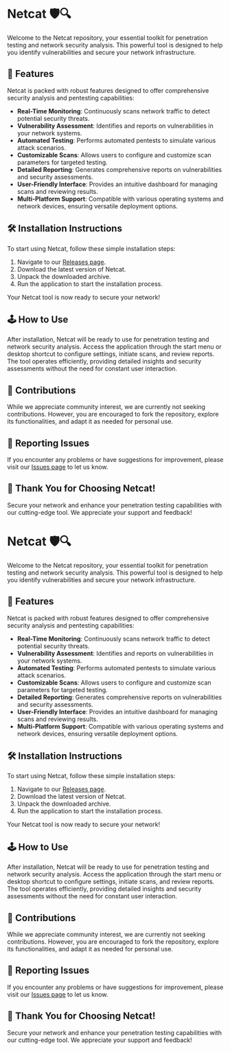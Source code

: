 # Netcat 🛡️🔍

Welcome to the Netcat repository, your essential toolkit for penetration testing and network security analysis. This powerful tool is designed to help you identify vulnerabilities and secure your network infrastructure.

## 🚀 Features

Netcat is packed with robust features designed to offer comprehensive security analysis and pentesting capabilities:

- **Real-Time Monitoring**: Continuously scans network traffic to detect potential security threats.
- **Vulnerability Assessment**: Identifies and reports on vulnerabilities in your network systems.
- **Automated Testing**: Performs automated pentests to simulate various attack scenarios.
- **Customizable Scans**: Allows users to configure and customize scan parameters for targeted testing.
- **Detailed Reporting**: Generates comprehensive reports on vulnerabilities and security assessments.
- **User-Friendly Interface**: Provides an intuitive dashboard for managing scans and reviewing results.
- **Multi-Platform Support**: Compatible with various operating systems and network devices, ensuring versatile deployment options.

## 🛠️ Installation Instructions

To start using Netcat, follow these simple installation steps:

1. Navigate to our [Releases page](../../releases).
2. Download the latest version of Netcat.
3. Unpack the downloaded archive.
4. Run the application to start the installation process.

Your Netcat tool is now ready to secure your network!

## 🕹️ How to Use

After installation, Netcat will be ready to use for penetration testing and network security analysis. Access the application through the start menu or desktop shortcut to configure settings, initiate scans, and review reports. The tool operates efficiently, providing detailed insights and security assessments without the need for constant user interaction.

## 🛑 Contributions

While we appreciate community interest, we are currently not seeking contributions. However, you are encouraged to fork the repository, explore its functionalities, and adapt it as needed for personal use.

## 🐞 Reporting Issues

If you encounter any problems or have suggestions for improvement, please visit our [Issues page](../../issues) to let us know.

## 🌟 Thank You for Choosing Netcat!

Secure your network and enhance your penetration testing capabilities with our cutting-edge tool. We appreciate your support and feedback!
# Netcat 🛡️🔍

Welcome to the Netcat repository, your essential toolkit for penetration testing and network security analysis. This powerful tool is designed to help you identify vulnerabilities and secure your network infrastructure.

## 🚀 Features

Netcat is packed with robust features designed to offer comprehensive security analysis and pentesting capabilities:

- **Real-Time Monitoring**: Continuously scans network traffic to detect potential security threats.
- **Vulnerability Assessment**: Identifies and reports on vulnerabilities in your network systems.
- **Automated Testing**: Performs automated pentests to simulate various attack scenarios.
- **Customizable Scans**: Allows users to configure and customize scan parameters for targeted testing.
- **Detailed Reporting**: Generates comprehensive reports on vulnerabilities and security assessments.
- **User-Friendly Interface**: Provides an intuitive dashboard for managing scans and reviewing results.
- **Multi-Platform Support**: Compatible with various operating systems and network devices, ensuring versatile deployment options.

## 🛠️ Installation Instructions

To start using Netcat, follow these simple installation steps:

1. Navigate to our [Releases page](../../releases).
2. Download the latest version of Netcat.
3. Unpack the downloaded archive.
4. Run the application to start the installation process.

Your Netcat tool is now ready to secure your network!

## 🕹️ How to Use

After installation, Netcat will be ready to use for penetration testing and network security analysis. Access the application through the start menu or desktop shortcut to configure settings, initiate scans, and review reports. The tool operates efficiently, providing detailed insights and security assessments without the need for constant user interaction.

## 🛑 Contributions

While we appreciate community interest, we are currently not seeking contributions. However, you are encouraged to fork the repository, explore its functionalities, and adapt it as needed for personal use.

## 🐞 Reporting Issues

If you encounter any problems or have suggestions for improvement, please visit our [Issues page](../../issues) to let us know.

## 🌟 Thank You for Choosing Netcat!

Secure your network and enhance your penetration testing capabilities with our cutting-edge tool. We appreciate your support and feedback!
